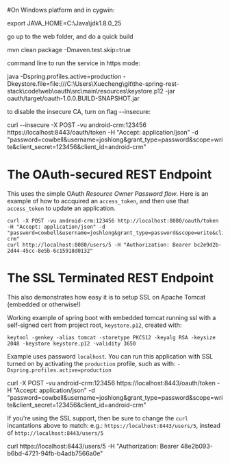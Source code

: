 #On Windows platform and in cygwin:

export JAVA_HOME=C:\\Java\\jdk1.8.0_25

go up to the web folder, and do a quick build

mvn clean package -Dmaven.test.skip=true

command line to run the service in https mode:

java -Dspring.profiles.active=production -Dkeystore.file=file:///C:\\Users\\Xuecheng\\git\\the-spring-rest-stack\\code\\web\\oauth\\src\\main\\resources\\keystore.p12 -jar oauth/target/oauth-1.0.0.BUILD-SNAPSHOT.jar


to disable the insecure CA, turn on flag --insecure:

 curl --insecure -X POST -vu android-crm:123456 https://localhost:8443/oauth/token -H "Accept: application/json" -d "password=cowbell&username=joshlong&grant_type=password&scope=write&client_secret=123456&client_id=android-crm"


# The OAuth-secured REST Endpoint 

This uses the simple OAuth _Resource Owner Password flow_. Here is an example of how to accquired an `access_token`, and then use that `access_token` to update an application.

```
curl -X POST -vu android-crm:123456 http://localhost:8080/oauth/token -H "Accept: application/json" -d "password=cowbell&username=joshlong&grant_type=password&scope=write&client_secret=123456&client_id=android-crm"
curl http://localhost:8080/users/5 -H "Authorization: Bearer bc2e9d2b-2d44-45cc-8e5b-6c15918d0132"
```

# The SSL Terminated REST Endpoint

This also demonstrates how easy it is to setup SSL on Apache Tomcat (embedded or otherwise!)

Working example of spring boot with embedded tomcat running ssl with a self-signed cert from project root, `keystore.p12`, created with:

```
keytool -genkey -alias tomcat -storetype PKCS12 -keyalg RSA -keysize 2048 -keystore keystore.p12 -validity 3650
```

Example uses password `localhost`. You can run this application with SSL turned on by activating the `production` profile, such as with: `-Dspring.profiles.active=production`

curl -X POST -vu android-crm:123456 https://localhost:8443/oauth/token -H "Accept: application/json" -d "password=cowbell&username=joshlong&grant_type=password&scope=write&client_secret=123456&client_id=android-crm"

If you're using the SSL support, then be sure to change the `curl` incantations above to match: e.g.: `https://localhost:8443/users/5`, instead of `http://localhost:8443/users/5`

curl https://localhost:8443/users/5 -H "Authorization: Bearer 48e2b093-b6bd-4721-94fb-b4adb7566a0e"